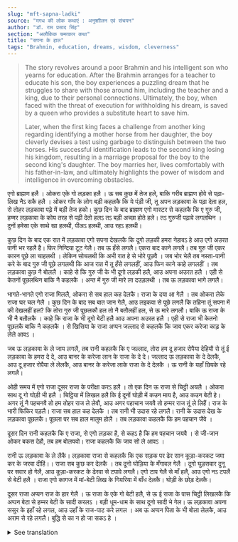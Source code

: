 ```yaml
---
slug: "mft-sapna-ladki"
source: "मगध की लोक कथाएं : अनुशाीलन एवं संचयन"
author: "डॉ. राम प्रसाद सिंह"
section: "अलौकिक चमत्‍कार कथा"
title: "सपना के हाल"
tags: "Brahmin, education, dreams, wisdom, cleverness"
---
```

<blockquote>
The story revolves around a poor Brahmin and his intelligent son who yearns for education. After the Brahmin arranges for a teacher to educate his son, the boy experiences a puzzling dream that he struggles to share with those around him, including the teacher and a king, due to their personal connections. Ultimately, the boy, when faced with the threat of execution for withholding his dream, is saved by a queen who provides a substitute heart to save him. 

Later, when the first king faces a challenge from another king regarding identifying a mother horse from her daughter, the boy cleverly devises a test using garbage to distinguish between the two horses. His successful identification leads to the second king losing his kingdom, resulting in a marriage proposal for the boy to the second king's daughter. The boy marries her, lives comfortably with his father-in-law, and ultimately highlights the power of wisdom and intelligence in overcoming obstacles.
</blockquote>

एगो ब्राह्मण हलै । ओकरा एके गो लड़का हलै ।  ऊ  सब कुछ में तेज हले, बाकि गरीब ब्राह्मण होवे से पढ़ा-लिख नैऽ सकै हलै । ओकर गाँव के लोग बड़ी कहलकै कि ये पंड़ी जी, तू अपन लड़कावा के पढ़ा देता हल, से तोहर लड़कावा पढ़े में बड़ी तेज हको। कुछ दिन के बाद ब्राह्मण एगो मास्टर से कहलकै कि ए गुरु जी, हम्मर लड़कावा के कोय तरह से पढ़ी देतो हलऽ तऽ बड़ी अच्छा होते हले। तऽ गुरुजी पढ़ावे लगलथिन । दुनों हमेसा एके साथे खा हलथी, पीअऽ हलथी, आउ रहऽ हलथी। 

कुछ दिन के बाद एक रात में लड़कावा एगो सपना देखलकै कि दूगो लड़की हमरा नेहावऽ हे आउ एगो अउरत पानी भर रहलै है। फिर निन्दिया टूट गेलै। तब ऊ हँसे लगलै। एकरा बाद काने लगलै। तब गुरु जी एकर कारन पूछे ला चाहलथी । लेकिन सोचलथी कि अभी रात हे से भोरे पूछवै । जब भोर भेलै तब नस्‍ता-पानी करे के बाद गुरु जी पूछे लगलथी कि आज रात में तू हँसे लगलहीं, आउ फिन काने काहे लगलहीं । तब लड़कावा कुछ नै बोललै । काहे से कि गुरु जी के भी दूगो लड़की हलै, आउ अपना अउरत हलै । एही से केतनों पूछलथिन बाकि नै कहलकै । अन्त में गुरु जी मारे ला दउड़लथी । तब ऊ लड़कावा भागे लगलै। 

भागते-भागते एगो राजा मिललै, ओकरा से सब हाल कह देलकै। राजा के दया आ गेलै । तब ओकरा लेके राजा घर चल गेलै । कुछ दिन के बाद सब बात जान गेलै, आउ लइकवा से पूछे लगलै कि तहिना तूं सपना में की देखलहीं हल? कि तोरा गुरु जी पूछलकौ हल तो नै बतौलहीं हल, से ऊ मारे लगलौ। बाकि ऊ राजा के भी नै बतौलकै । काहे कि राजा के भी दूगो बेटी हलै आउ अपना अउरत हलै । एही से राजा भी केतनो पूछलकै बाकि नै कहलकै । से खिसिया के राजा अप्पन जल्लाद से कहलकै कि जाव एकर करेजा काढ़ के लेले आवऽ ।

जब ऊ लड़कावा के ले जाय लगलै, तब रानी कहलकै कि ए जल्लाद, तोरा हम दू हजार रोपैया देहियौ से तूं ई लड़कावा के हमरा दे दे, आउ बानर के करेजा लान के राजा के दे दे। जल्लाद ऊ लड़कावा के दे देलकै, आउ दू हजार रोपैया ले लेलकै, आउ बानर के करेजा लाके राजा के दे देलकै । ऊ रानी के यहाँ छिपके रहे लगलै।

ओही समय में एगो राजा दूसर राजा के परीक्षा करऽ हलै । तो एक दिन ऊ राजा से चिट्ठी अयलै । ओकरा साथ दू गो घोड़ी भी हलै । चिट्ठिया में लिखल हलै कि ई दूनों घोड़ी में कउन माय है, आउ कउन बेटी हे। अगर तूं नै पहचनवै तो हम तोहर राज ले लेवौ, आउ अगर पहाचान जयवै तो हम्मर राज तूं ले लिहैं। राज के भारी फिकिर पड़लै। राजा सब हाल कह देलकै । तब रानी भी उदास रहे लगलै। रानी के उदास देख के लड़कावा पूछलकै। पूछला पर सब हाल मालुम होलै । तब लड़कावा कहलकै कि हम पहचान जैवे । 

दूसर दिन रानी कहलकै कि ए राजा, से एगो लड़का है, से कहऽ है कि हम पहचान जयवै । से जी-जान ओकर बकस देहौ, तब हम बोलयवो। राजा कहलकै कि जाव सो ले आवऽ । 

रानी ऊ लड़कावा के ले लैकै। लड़कावा राजा से कहलकै कि एक सड़क पर ढेर सान कूड़ा-करकट जमा कर के जरवा दीहिं।। राजा सब कुछ कर देलकै । तब दूनो घोड़िया के मँगावल गेलै । दूगो घुड़सवार दुनू पर सवार हो गेलै, आउ कूड़ा-करकट के ढेरवा से टपावे लगलै। एगो टाप गेलै से माँ हलै, आउ एगो नऽ टपलै से बेटी हलै । राजा एगो कागज में मां-बेटी लिख के गियरिया में बाँध देलकै। घोड़ी के छोड़ देलकै। 

दूसर राजा अप्पन राज के हार गेलै । ऊ राजा के एके गो बेटी हलै, से ऊ ई राजा के पास चिट्ठी लिखलकै कि अप्पन बेटा से हम्मर बेटी के सादी करलऽ । बड़ी धूम-धाम के साथ दूनो सादी भे गेल। ऊ लड़कावा अपना ससुर के इहाँ रहे लगल, आउ उहाँ के राज-पाट करे लगल । अब ऊ अप्पन पिता के भी बोला लेलकै, आउ अराम से रहे लगलै। बुद्धि से का न हो जा सकऽ हे । 
 

<details>
<summary>See translation</summary>

Once there was a Brahmin. He had only one son. The boy was very intelligent, but being a poor Brahmin, he could not afford education. The people of his village would often tell the Panditji, "You should get your son educated; he is quite bright." After a few days, the Brahmin approached a teacher and said, "O Guruji, if you could teach my son somehow, it would be wonderful." So, the Guruji began to teach him. They always ate, drank, and lived together.

After a few days, one night the boy dreamt that two girls were in love with him, and a woman was filling water. Then he woke up laughing. After that, he started to cry. The Guruji wanted to ask him the reason for this, but thought it would be better to wait until morning. When morning came, after having breakfast, the Guruji began to ask, "Last night, you were laughing, and then why did you start crying?" But the boy did not say anything because the Guruji had two daughters and a wife himself. That's why even though he was asked many times, the boy did not speak. Finally, the Guruji became angry and ran after the boy. Then the boy started to flee.

While running, he met a king and told him everything. The king felt pity for him. So, he took the boy home. After a few days, the king learned everything and began to ask the boy what he had seen in his dream. Since the king also had two daughters and a wife, the boy did not tell him either. The king, feeling frustrated, told his executioner to go and bring the boy's heart.

When the executioner was about to take the boy away, the queen said, "O executioner, I will give you two thousand rupees if you give this boy to me and bring the heart of a monkey to the king." The executioner gave the boy to the queen and took the two thousand rupees, and then brought the monkey's heart to the king. The boy hid at the queen's place.

At that time, another king was testing the first king. One day, a letter came from that king along with two horses. The letter stated which horse was the mother and which was the daughter. If you do not identify them, I will take your kingdom; if you do, then my kingdom will be yours. The king became very anxious and told everything to the courtiers. The queen was also sad. Seeing the queen sad, the boy asked. After inquiring, he learned the whole situation. Then the boy said, "I will recognize them."

The next day, the queen said, "O king, there is a boy who says he can identify them. Please grant him a chance." The king replied, "Go and bring him." 

The queen brought the boy. The boy told the king to gather a lot of garbage in the street and burn it. The king did everything as instructed. Then both horses were brought. Two horsemen mounted them and started to kick through the pile of garbage. One was kicked out, which was the mother, and the other was not kicked out, which was the daughter. The king wrote down "mother-daughter" on a paper and tied it to a horse. Then he set the horse free.

The second king lost his kingdom. He had only one daughter, so he wrote a letter to the first king, saying that he should marry his daughter to his son. There was a grand wedding ceremony for both. The boy began to stay with his father-in-law, and he started to rule there. Now he also brought his father there and lived comfortably. What cannot be achieved with wisdom?
</details>